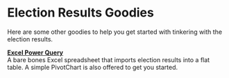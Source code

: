 # Election Results Goodies

Here are some other goodies to help you get started with tinkering with the election results.

**[Excel Power Query](excelPowerQuery.xlsx)**<br />
A bare bones Excel spreadsheet that imports election results into a flat table.
A simple PivotChart is also offered to get you started.
